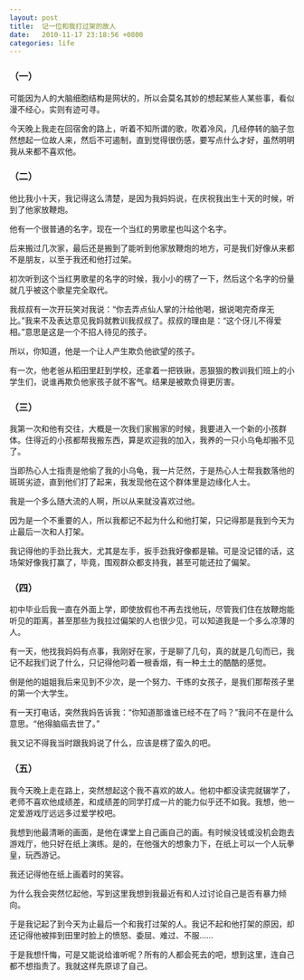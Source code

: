 ```yaml
---
layout: post
title:  记一位和我打过架的故人
date:   2010-11-17 23:18:56 +0800
categories: life
---
```

### （一）

可能因为人的大脑细胞结构是网状的，所以会莫名其妙的想起某些人某些事，看似漫不经心，实则有迹可寻。

今天晚上我走在回宿舍的路上，听着不知所谓的歌，吹着冷风，几经停转的脑子忽然想起一位故人来，然后不可遏制，直到觉得很伤感，要写点什么才好，虽然明明我从来都不喜欢他。

### （二）

他比我小十天，我记得这么清楚，是因为我妈妈说，在庆祝我出生十天的时候，听到了他家放鞭炮。

他有一个很普通的名字，现在一个当红的男歌星也叫这个名字。

后来搬过几次家，最后还是搬到了能听到他家放鞭炮的地方，可是我们好像从来都不是朋友，以至于我还和他打过架。

初次听到这个当红男歌星的名字的时候，我小小的楞了一下，然后这个名字的份量就几乎被这个歌星完全取代。

我叔叔有一次开玩笑对我说：“你去弄点仙人掌的汁给他喝，据说喝完奇痒无比。”我来不及表达意见我妈就教训我叔叔了。叔叔的理由是：“这个伢儿不得爱相。”意思是这是一个不招人待见的孩子。

所以，你知道，他是一个让人产生欺负他欲望的孩子。

有一次，他老爸从稻田里赶到学校，还拿着一把铁锹，恶狠狠的教训我们班上的小学生们，说谁再欺负他家孩子就不客气。结果是被欺负得更厉害。

### （三）

我第一次和他有交往，大概是一次我们家搬家的时候，我要进入一个新的小孩群体。住得近的小孩都帮我搬东西，算是欢迎我的加入，我养的一只小乌龟却搬不见了。

当即热心人士指责是他偷了我的小乌龟，我一片茫然，于是热心人士帮我数落他的斑斑劣迹，直到他们打了起来，我发现他在这个群体里是边缘化人士。

我是一个多么随大流的人啊，所以从来就没喜欢过他。

因为是一个不重要的人，所以我都记不起为什么和他打架，只记得那是我到今天为止最后一次和人打架。

我记得他的手劲比我大，尤其是左手，扳手劲我好像都是输。可是没记错的话，这场架好像我打赢了，毕竟，围观群众都支持我，甚至可能还拉了偏架。

### （四）

初中毕业后我一直在外面上学，即使放假也不再去找他玩，尽管我们住在放鞭炮能听见的距离，甚至那些为我拉过偏架的人也很少见，可以知道我是一个多么凉薄的人。

有一天，他找我妈妈有点事，我刚好在家，于是聊了几句，真的就是几句而已，我记不起我们说了什么，只记得他叼着一根香烟，有一种土土的酷酷的感觉。

倒是他的姐姐我后来见到不少次，是一个努力、干练的女孩子，是我们那帮孩子里的第一个大学生。

有一天打电话，突然我妈告诉我：“你知道那谁谁已经不在了吗？”我问不在是什么意思。“他得脑癌去世了。”

我又记不得我当时跟我妈说了什么，应该是楞了蛮久的吧。

### （五）

我今天晚上走在路上，突然想起这个我不喜欢的故人。他初中都没读完就辍学了，老师不喜欢他成绩差，和成绩差的同学打成一片的能力似乎还不如我。我想，他一定爱游戏厅远远多过爱学校吧。

我想到他最清晰的画面，是他在课堂上自己画自己的画。有时候没钱或没机会跑去游戏厅，他只好在纸上演练。是的，在他强大的想象力下，在纸上可以一个人玩拳皇，玩西游记。

我还记得他在纸上画着时的笑容。

为什么我会突然忆起他，写到这里我想到我最近有和人过讨论自己是否有暴力倾向。

于是我记起了到今天为止最后一个和我打过架的人。我记不起和他打架的原因，却还记得他被摔到田里时脸上的愤怒、委屈、难过、不服……

于是我想忏悔，可是又能说给谁听呢？所有的人都会死去的吧，想到这里，连自己都不想指责了。我就这样先原谅了自己。
